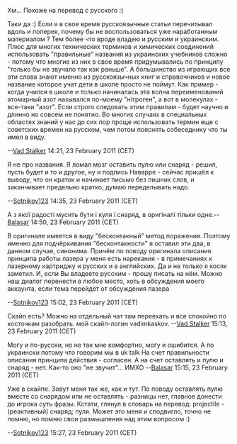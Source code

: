 Хм... Похоже на перевод с русского :)

Таки да :) Если я в свое время русскоязычные статьи перечитывал вдоль и
поперек, почему бы не воспользоваться уже наработанным материалом ? Тем
более что вроде владею и русским и украинским. Плюс для многих
технических терминов и химических соединений использовать "правильные"
названия из украинских учебников сложно - потому что многие из них в
свое время придумывались по принципу "только бы не звучало так как
раньше". А большинство из играющих все эти слова знают именно из
русскоязычных книг и справочников и новое название которое учат дети в
школе просто не поймут. Как пример - когда учился в школе и только
начиналась эта волна переименований атомарный азот назывался по-моему
"нітроген", а вот в молекулах - все-таки "азот". Если строго следовать
этим правилам - будет научно и длинно но совсем не понятно. Во многих
случаях в специальных областях знаний у нас до сих пор проще
использовать термин еще с советских времен на русском, чем потом
пояснять собеседнику что ты имел в виду.

--[Vad Stalker](User:Vad_Stalker "wikilink") 14:21, 23 February 2011
(CET)

Я не про названия. Я ломал мозг оставить пулю или снаряд - решил, пусть
будет и то и другое, ну и подпись Наварре - сейчас пришёл к выводу, что
он краток и начинает письмо без лишних слов, и заканчивает предельно
кратко, думаю переделывать надо.

--[Sotnikov123](User:Sotnikov123 "wikilink") 14:35, 23 February 2011
(CET)

А з якої радості мусить бути і куля і снаряд, в оригіналі тільки
одне.--[Balasar](User:Balasar "wikilink") 14:50, 23 February 2011 (CET)

В оригинале имеется в виду "бесконтакный" метод поражения. Поэтому
именно для подчёркивания "бесконтакности" я оставил эти два, в данном
случае, синонима. Причём по поводу оригинала описания принципа работы
лазера у меня есть нарекания - в примечаниях к лазерному картриджу и
русских и в английских. Да и не только я косяк заметил. И, если Вы
владеете русским - прошу писать на нём. Можно наш диалог перенести в
любое место, хоть в обсуждения моего аккаунта, если тема перейдёт от
обсуждения лазера

--[Sotnikov123](User:Sotnikov123 "wikilink") 15:02, 23 February 2011
(CET)

Скайп есть? Можно на отдельный чат там переехать и все спокойно по
косточкам разобрать. мой скайп-логин vadimkaskov. --[Vad
Stalker](User:Vad_Stalker "wikilink") 15:13, 23 February 2011 (CET)

Могу и по-русски, но не так мне комфортно, могу и ошибится. А по
украински потому что говорим мы в uk talk На счет правильности описания
принципа действия - согласен. А на счет оставлять и пулю и снаряд - нет.
Как-то оно "не звучит"... ИМХО --[Balasar](User:Balasar "wikilink")
15:15, 23 February 2011 (CET)

Уже в скайпе. Зовут меня так же, как и тут. По поводу оставлять пулю
вместе со снарядом или не оставлять - разницы нет, главное донести до
игрока суть фразы. Кстати, глянул в словарь на перевод: projectile -
(реактивный) снаряд; пуля. Может это меня и сподвигло, точно не помню,
но помню свои размышления над этим вопросом :)

--[Sotnikov123](User:Sotnikov123 "wikilink") 15:27, 23 February 2011
(CET)